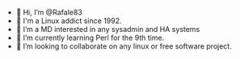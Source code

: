 - 👋 Hi, I’m @Rafale83
- 👀 I'm a Linux addict since 1992.
- 👀 I’m a MD interested in any sysadmin and HA systems
- 🌱 I’m currently learning Perl for the 9th time.
- 💞️ I’m looking to collaborate on any linux or free software project.


<!---
Rafale83/Rafale83 is a ✨ special ✨ repository because its `README.md` (this file) appears on your GitHub profile.
You can click the Preview link to take a look at your changes.
--->
